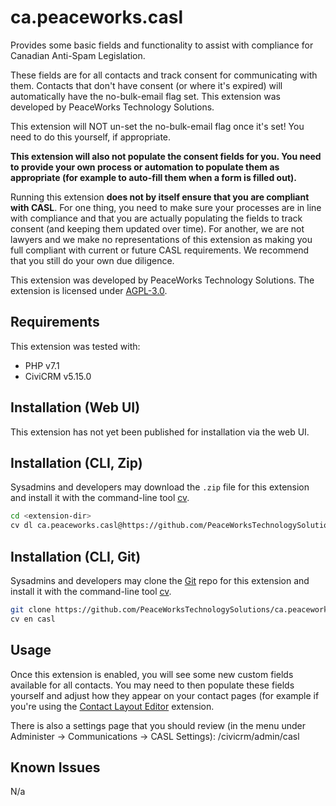 # ca.peaceworks.casl

Provides some basic fields and functionality to assist with compliance for Canadian Anti-Spam Legislation. 

These fields are for all contacts and track consent for communicating with them. Contacts that don't have consent (or where it's expired) will automatically have the no-bulk-email flag set. This extension was developed by PeaceWorks Technology Solutions.

This extension will NOT un-set the no-bulk-email flag once it's set! You need to do this yourself, if appropriate.

**This extension will also not populate the consent fields for you. You need to provide your own process or automation to populate them as appropriate (for example to auto-fill them when a form is filled out).**

Running this extension **does not by itself ensure that you are compliant with CASL**. For one thing, you need to make sure your processes are in line with compliance and that you are actually populating the fields to track consent (and keeping them updated over time). For another, we are not lawyers and we make no representations of this extension as making you full compliant with current or future CASL requirements. We recommend that you still do your own due diligence.

This extension was developed by PeaceWorks Technology Solutions. The extension is licensed under [AGPL-3.0](LICENSE.txt).

## Requirements

This extension was tested with: 

* PHP v7.1
* CiviCRM v5.15.0

## Installation (Web UI)

This extension has not yet been published for installation via the web UI.

## Installation (CLI, Zip)

Sysadmins and developers may download the `.zip` file for this extension and
install it with the command-line tool [cv](https://github.com/civicrm/cv).

```bash
cd <extension-dir>
cv dl ca.peaceworks.casl@https://github.com/PeaceWorksTechnologySolutions/ca.peaceworks.casl/archive/master.zip
```

## Installation (CLI, Git)

Sysadmins and developers may clone the [Git](https://en.wikipedia.org/wiki/Git) repo for this extension and
install it with the command-line tool [cv](https://github.com/civicrm/cv).

```bash
git clone https://github.com/PeaceWorksTechnologySolutions/ca.peaceworks.casl.git
cv en casl
```

## Usage

Once this extension is enabled, you will see some new custom fields available for all contacts. You may need to then populate these fields yourself and adjust how they appear on your contact pages (for example if you're using the [Contact Layout Editor](https://civicrm.org/extensions/contact-layout-editor) extension.

There is also a settings page that you should review (in the menu under Administer -> Communications -> CASL Settings): /civicrm/admin/casl

## Known Issues

N/a

